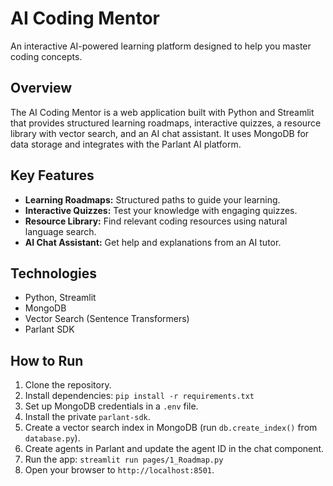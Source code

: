 # AI Coding Mentor

An interactive AI-powered learning platform designed to help you master coding concepts.

## Overview

The AI Coding Mentor is a web application built with Python and Streamlit that provides structured learning roadmaps, interactive quizzes, a resource library with vector search, and an AI chat assistant. It uses MongoDB for data storage and integrates with the Parlant AI platform.

## Key Features

*   **Learning Roadmaps:** Structured paths to guide your learning.
*   **Interactive Quizzes:** Test your knowledge with engaging quizzes.
*   **Resource Library:** Find relevant coding resources using natural language search.
*   **AI Chat Assistant:** Get help and explanations from an AI tutor.

## Technologies

*   Python, Streamlit
*   MongoDB
*   Vector Search (Sentence Transformers)
*   Parlant SDK

## How to Run

1.  Clone the repository.
2.  Install dependencies: `pip install -r requirements.txt`
3.  Set up MongoDB credentials in a `.env` file.
4.  Install the private `parlant-sdk`.
5.  Create a vector search index in MongoDB (run `db.create_index()` from `database.py`).
6.  Create agents in Parlant and update the agent ID in the chat component.
7.  Run the app: `streamlit run pages/1_Roadmap.py`
8.  Open your browser to `http://localhost:8501`.
